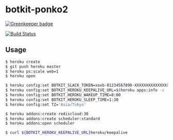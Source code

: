 # botkit-ponko2

[![Greenkeeper badge](https://badges.greenkeeper.io/ponko2/botkit-ponko2.svg)](https://greenkeeper.io/)

[![Build Status](https://travis-ci.org/ponko2/botkit-ponko2.svg?branch=master)](https://travis-ci.org/ponko2/botkit-ponko2)

## Usage

```sh
$ heroku create
$ git push heroku master
$ heroku ps:scale web=1
$ heroku open
```

```sh
$ heroku config:set BOTKIT_SLACK_TOKEN=xoxb-01234567890-XXXXXXXXXXXXXXXXXXXXXXXX
$ heroku config:set BOTKIT_HEROKU_KEEPALIVE_URL=$(heroku apps:info -s | grep web-url | cut -d= -f2)
$ heroku config:set BOTKIT_HEROKU_WAKEUP_TIME=8:00
$ heroku config:set BOTKIT_HEROKU_SLEEP_TIME=1:30
$ heroku config:set TZ='Asia/Tokyo'
```

```sh
$ heroku addons:create rediscloud:30
$ heroku addons:create scheduler:standard
$ heroku addons:open scheduler
```

```sh
$ curl ${BOTKIT_HEROKU_KEEPALIVE_URL}heroku/keepalive
```
